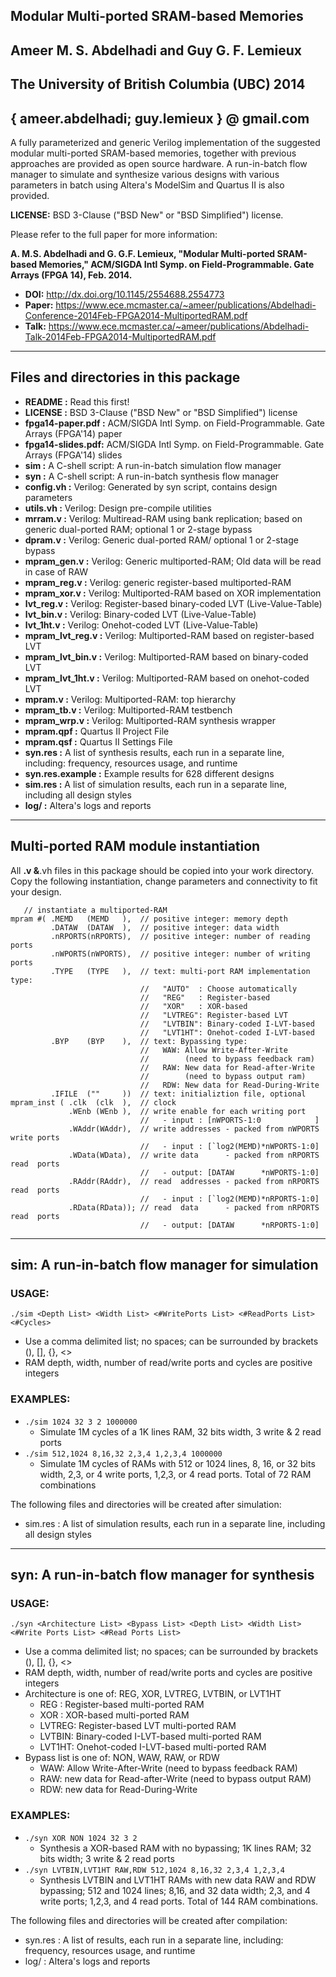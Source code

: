 ## Modular Multi-ported SRAM-based Memories ##
## Ameer  M. S.  Abdelhadi and Guy  G. F.  Lemieux ##
## The University of British Columbia (UBC)  2014 ##
## { ameer.abdelhadi; guy.lemieux } @ gmail.com ##

A fully parameterized and generic Verilog implementation of the suggested modular multi-ported SRAM-based memories, together with previous approaches are provided as open source hardware. A run-in-batch flow manager to simulate and synthesize various designs with various parameters in batch using Altera's ModelSim and Quartus II is also provided.

**LICENSE:** BSD 3-Clause ("BSD New" or "BSD Simplified") license.

Please refer to the full paper for more information:

**A. M.S. Abdelhadi and G. G.F. Lemieux, "Modular Multi-ported SRAM-based Memories," ACM/SIGDA Intl Symp. on Field-Programmable. Gate Arrays (FPGA 14), Feb. 2014.**
* **DOI:** http://dx.doi.org/10.1145/2554688.2554773
* **Paper:** https://www.ece.mcmaster.ca/~ameer/publications/Abdelhadi-Conference-2014Feb-FPGA2014-MultiportedRAM.pdf
* **Talk:** https://www.ece.mcmaster.ca/~ameer/publications/Abdelhadi-Talk-2014Feb-FPGA2014-MultiportedRAM.pdf

---


## Files and directories in this package ##
  * **README           :** Read this first!
  * **LICENSE          :** BSD 3-Clause ("BSD New" or "BSD Simplified") license
  * **fpga14-paper.pdf :** ACM/SIGDA Intl Symp. on Field-Programmable. Gate Arrays (FPGA'14) paper
  * **fpga14-slides.pdf:** ACM/SIGDA Intl Symp. on Field-Programmable. Gate Arrays (FPGA'14) slides
  * **sim              :** A C-shell script: A run-in-batch simulation flow manager
  * **syn              :** A C-shell script: A run-in-batch synthesis flow manager
  * **config.vh        :** Verilog: Generated by syn script, contains design parameters
  * **utils.vh         :** Verilog: Design pre-compile utilities
  * **mrram.v          :** Verilog: Multiread-RAM using bank replication; based on generic dual-ported RAM; optional 1 or 2-stage bypass
  * **dpram.v          :** Verilog: Generic dual-ported RAM/ optional 1 or 2-stage bypass
  * **mpram\_gen.v      :** Verilog: Generic multiported-RAM; Old data will be read in case of RAW
  * **mpram\_reg.v      :** Verilog: generic register-based multiported-RAM
  * **mpram\_xor.v      :** Verilog: Multiported-RAM based on XOR implementation
  * **lvt\_reg.v        :** Verilog: Register-based binary-coded LVT (Live-Value-Table)
  * **lvt\_bin.v        :** Verilog: Binary-coded LVT (Live-Value-Table)
  * **lvt\_1ht.v        :** Verilog: Onehot-coded LVT (Live-Value-Table)
  * **mpram\_lvt\_reg.v  :** Verilog: Multiported-RAM based on register-based LVT
  * **mpram\_lvt\_bin.v  :** Verilog: Multiported-RAM based on binary-coded LVT
  * **mpram\_lvt\_1ht.v  :** Verilog: Multiported-RAM based on onehot-coded LVT
  * **mpram.v          :** Verilog: Multiported-RAM: top hierarchy
  * **mpram\_tb.v       :** Verilog: Multiported-RAM testbench
  * **mpram\_wrp.v      :** Verilog: Multiported-RAM synthesis wrapper
  * **mpram.qpf        :** Quartus II Project File
  * **mpram.qsf        :** Quartus II Settings File
  * **syn.res          :** A list of synthesis results, each run in a separate line, including: frequency, resources usage, and runtime
  * **syn.res.example  :** Example results for 628 different designs
  * **sim.res          :** A list of simulation results, each run in a separate line, including all design styles
  * **log/             :** Altera's logs and reports


---


## Multi-ported RAM module instantiation ##

All **.v &**.vh files in this package should be copied into your work directory.
Copy the following instantiation, change parameters and connectivity to fit your design.
```
   // instantiate a multiported-RAM
mpram #( .MEMD   (MEMD   ),  // positive integer: memory depth
         .DATAW  (DATAW  ),  // positive integer: data width
         .nRPORTS(nRPORTS),  // positive integer: number of reading ports
         .nWPORTS(nWPORTS),  // positive integer: number of writing ports
         .TYPE   (TYPE   ),  // text: multi-port RAM implementation type:
                             //   "AUTO"  : Choose automatically
                             //   "REG"   : Register-based
                             //   "XOR"   : XOR-based
                             //   "LVTREG": Register-based LVT
                             //   "LVTBIN": Binary-coded I-LVT-based
                             //   "LVT1HT": Onehot-coded I-LVT-based
         .BYP    (BYP    ),  // text: Bypassing type:
                             //   WAW: Allow Write-After-Write
                             //        (need to bypass feedback ram)
                             //   RAW: New data for Read-after-Write
                             //        (need to bypass output ram)
                             //   RDW: New data for Read-During-Write
         .IFILE  (""     ))  // text: initializtion file, optional
mpram_inst ( .clk  (clk  ),  // clock
             .WEnb (WEnb ),  // write enable for each writing port               
                             //   - input : [nWPORTS-1:0            ]
             .WAddr(WAddr),  // write addresses - packed from nWPORTS write ports
                             //   - input : [`log2(MEMD)*nWPORTS-1:0]
             .WData(WData),  // write data      - packed from nRPORTS read  ports
                             //   - output: [DATAW      *nWPORTS-1:0]
             .RAddr(RAddr),  // read  addresses - packed from nRPORTS read  ports
                             //   - input : [`log2(MEMD)*nRPORTS-1:0]
             .RData(RData)); // read  data      - packed from nRPORTS read  ports
                             //   - output: [DATAW      *nRPORTS-1:0]
```


---


## sim: A run-in-batch flow manager for simulation ##

### USAGE: ###

`./sim <Depth List> <Width List> <#WritePorts List> <#ReadPorts List> <#Cycles>`

  * Use a comma delimited list; no spaces; can be surrounded by brackets (), [], {}, <>
  * RAM depth, width, number of read/write ports and cycles are positive integers

### EXAMPLES: ###

  * `./sim 1024 32 3 2 1000000`
    * Simulate 1M cycles of a 1K lines RAM, 32 bits width, 3 write & 2 read ports
  * `./sim 512,1024 8,16,32 2,3,4 1,2,3,4 1000000`
    * Simulate 1M cycles of RAMs with 512 or 1024 lines, 8, 16, or 32 bits width, 2,3, or 4 write ports, 1,2,3, or 4 read ports. Total of 72 RAM combinations

The following files and directories will be created after simulation:
  * sim.res : A list of simulation results, each run in a separate line, including all design styles


---


## syn: A run-in-batch flow manager for synthesis ##

### USAGE: ###

`./syn <Architecture List> <Bypass List> <Depth List> <Width List> <#Write Ports List> <#Read Ports List>`

  * Use a comma delimited list; no spaces; can be surrounded by brackets (), [], {}, <>
  * RAM depth, width, number of read/write ports and cycles are positive integers
  * Architecture is one of: REG, XOR, LVTREG, LVTBIN, or LVT1HT
    * REG   : Register-based multi-ported RAM
    * XOR   : XOR-based multi-ported RAM
    * LVTREG: Register-based LVT multi-ported RAM
    * LVTBIN: Binary-coded I-LVT-based multi-ported RAM
    * LVT1HT: Onehot-coded I-LVT-based multi-ported RAM
  * Bypass list is one of: NON, WAW, RAW, or RDW
    * WAW: Allow Write-After-Write (need to bypass feedback RAM)
    * RAW: new data for Read-after-Write (need to bypass output RAM)
    * RDW: new data for Read-During-Write

### EXAMPLES: ###

  * `./syn XOR NON 1024 32 3 2`
    * Synthesis a XOR-based RAM with no bypassing; 1K lines RAM; 32 bits width; 3 write & 2 read ports
  * `./syn LVTBIN,LVT1HT RAW,RDW 512,1024 8,16,32 2,3,4 1,2,3,4`
    * Synthesis LVTBIN and LVT1HT RAMs with new data RAW and RDW bypassing; 512 and 1024 lines; 8,16, and 32 data width; 2,3, and 4 write ports; 1,2,3, and 4 read ports. Total of 144 RAM combinations.

The following files and directories will be created after compilation:
  * syn.res : A list of results, each run in a separate line, including: frequency, resources usage, and runtime
  * log/    : Altera's logs and reports

